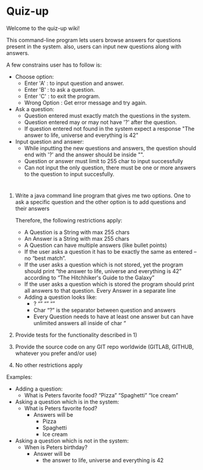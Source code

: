 

# **Quiz-up**

Welcome to the quiz-up wiki!

This command-line program lets users browse answers for questions present in the system.
also, users can input new questions along with answers.

A few constrains user has to follow is:
* Choose option:
    * Enter 'A' : to input question and answer.
    * Enter 'B' : to ask a question.
    * Enter 'C' : to exit the program.
    * Wrong Option : Get error message and try again.
* Ask a question:
    * Question entered must exactly match the questions in the system.
    * Question entered may or may not have '?' after the question.
    * If question entered not found in the system expect a response "The answer to life, universe and everything is 42"
* Input question and answer:
    * While inputting the new questions and answers, the question should end with '?' and the answer should be inside "".
    * Question or answer must limit to 255 char to input successfully
    * Can not input the only question, there must be one or more answers to the question to input succesfully.

#
#
#
#

#
#

#
#










1. Write a java command line program that gives me two options. One to ask a specific question and the other option is to add questions and their answers

    Therefore, the following restrictions apply:

    * A Question is a String with max 255 chars
    * An Answer is a String with max 255 chars
    * A Question can have multiple answers (like bullet points)
    * If the user asks a question it has to be exactly the same as entered – no “best match”.
    * If the user asks a question which is not stored, yet the program should print “the answer to life, universe and everything is 42” according to “The Hitchhiker's Guide to the Galaxy”
    * If the user asks a question which is  stored the program should print all answers to that question. Every Answer in a separate line
    * Adding a question looks like:
        * <question>? “<answer1>” “<answer2>” “<answerX>”
        * Char “?” is the separator between question and answers
        * Every Question needs to have at least one answer but can have unlimited answers all inside of char “

2. Provide tests for the functionality described in 1)
3. Provide the source code on any GIT repo worldwide (GITLAB, GITHUB, whatever you prefer and/or use)
4. No other restrictions apply


Examples:

* Adding a question:
    * What is Peters favorite food? “Pizza” “Spaghetti” “Ice cream”
* Asking a question which is in the system:
    * What is Peters favorite food?
        * Answers will be
            * Pizza
            * Spaghetti
            * Ice cream
* Asking a question which is not in the system:
    * When is Peters birthday?
        * Answer will be
            * the answer to life, universe and everything is 42
